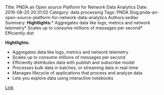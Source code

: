 Title: PNDA an Open source Platform for Network Data Analytics
Date: 2016-08-20 20:31:02
Category: data processing
Tags: PNDA
Slug:pnda-an-open-source-platform-for-network-data-analytics
Authors:sedlav
Summary: **Hightlights:*** Aggregates data like logs, metrics and network telemetry* Scales up to consume millions of messages per second* Efficiently dist

**Hightlights:**

* Aggregates data like logs, metrics and network telemetry
* Scales up to consume millions of messages per second
* Efficiently distributes data with publish and subscribe model
* Processes bulk data in batches, or streaming data in real-time
* Manages lifecycle of applications that process and analyze data
* Lets you explore data using interactive notebooks

[Link](http://pndaproject.io/overview)
